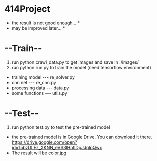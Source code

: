 # 414Project

* the result is not good enough... *
* may be improved later... *

# --Train--
1. run python crawl_data.py to get images and save in ./images/
2. run python run.py to train the model (need tensorflow environment)
- training model  --- re_solver.py
- cnn net         --- re_cnn.py
- processing data --- data.py
- some functions  --- utils.py 

# --Test--
1. run python test.py to test the pre-trained model
- the pre-trained model is in Google Drive. You can download it there. https://drive.google.com/open?id=15bzDLEz_XKNN_eVS3lHntlDpJJqlpQwx
- The result will be color.jpg


